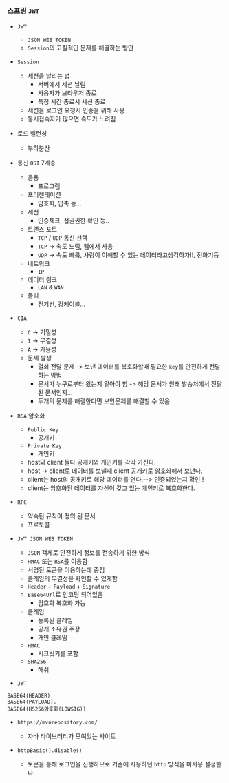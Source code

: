 ### 스프링 `JWT`

- `JWT`
    + `JSON WEB TOKEN`
    + `Session`의 고질적인 문제를 해결하는 방안

- `Session`
    + 세션을 날리는 법
        * 서버에서 세션 날림
        * 사용자가 브라우저 종료
        * 특정 시간 종료시 세션 종료
    + 세션을 로그인 요청시 인증을 위해 사용
    + 동시접속자가 많으면 속도가 느려짐

- 로드 밸런싱
    + 부하분산

- 통신 `OSI` 7계층
    + 응용
        * 프로그램
    + 프리젠테이션
        * 암호화, 압축 등...
    + 세션
        * 인증체크, 접권권한 확인 등..
    + 트랜스 포트
        * `TCP` / `UDP` 통신 선택
        * `TCP` -> 속도 느림, 웹에서 사용
        * `UDP` -> 속도 빠름, 사람이 이해할 수 있는 데이터라고생각하자!!, 전화기등
    + 네트워크
        * `IP`
    + 데이터 링크
        * `LAN` & `WAN`
    + 물리
        * 전기선, 강케이블...

- `CIA`
    + `C` -> 기밀성
    + `I` -> 무결성
    + `A` -> 가용성
    - 문제 발생
        * 열쇠 전달 문제 -> 보낸 데이터를 복호화할때 필요한 `key`를 안전하게 전달하는 방법
        * 문서가 누구로부터 왔는지 알아야 함 -> 해당 문서가 원래 발송처에서 전달된 문서인지...
        * 두개의 문제를 해결한다면 보안문제를 해결할 수 있음

- `RSA` 암호화
    + `Public Key` 
        * 공개키
    + `Private Key`
        * 개인키
    + host와 client 둘다 공개키와 개인키를 각각 가진다.
    + host -> client로 데이터를 보낼때 client 공개키로 암호화해서 보낸다.
    + client는 host의 공개키로 해당 데이터를 연다.--> 인증되었는지 확인!!
    + client는 암호화된 데이터를 자신이 갖고 있는 개인키로 복호화한다.
    
- `RFC`
    + 약속된 규칙이 정의 된 문서
    + 프로토콜

- `JWT JSON WEB TOKEN`
    + `JSON` 객체로 안전하게 정보를 전송하기 위한 방식
    + `HMAC` 또는 `RSA`를 이용함
    + 서명된 토큰을 이용하는데 중점
    + 클레임의 무결성을 확인할 수 있게함
    + `Header` + `Payload` + `Signature`
    + `Base64Url`로 인코딩 되어있음
        * 암호화 복호화 가능
    + 클레임
        * 등록된 클레임
        * 공개 소유권 주장
        * 개인 클레임
    + `HMAC`
        * 시크릿키를 포함
    + `SHA256`
        * 해쉬

- `JWT`
```
BASE64(HEADER).
BASE64(PAYLOAD).
BASE64(HS256암호화(LOWSIG))
```        

- `https://mvnrepository.com/`
    + 자바 라이브러리가 모여있는 사이트

- `httpBasic().disable()`
    + 토큰을 통해 로그인을 진행하므로 기존에 사용하던 `http` 방식을 미사용 설정한다.